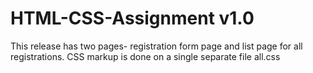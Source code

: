 # HTML-CSS-Assignment v1.0

This release has two pages-  registration form page and list page for all registrations.
CSS markup is done on a single separate file all.css

